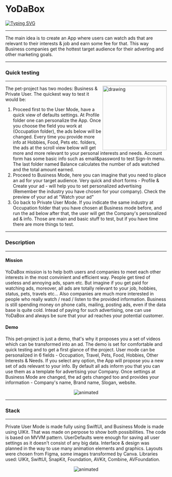 # YoDaBox
[![Typing SVG](https://readme-typing-svg.herokuapp.com?size=16&multiline=true&height=70&lines=YoDaBox+%3D+Your+Data+Box;People+earn+by+watching+ads+%26;Business+gets+the+hottest+target+audience)](https://git.io/typing-svg)
***
The main idea is to create an App where users can watch ads that are relevant to their interests & job and earn some fee for that. This way Business companies get the hottest target audience for their adverting and other marketing goals.
___

### Quick testing
___
<img align="right" src="https://ie.wampi.ru/2022/06/24/SNIMOK-EKRANA-2022-06-24-V-17.29.10.png" alt="drawing" style="width:200px;"/> The pet-project has two modes: Business & Private User. The quickest way to test it would be:
1. Proceed first to the User Mode, have a quick view of defaults settings. At Profile folder one can personalize the App. Once you choose the field you work at (Occupation folder), the ads below will be changed. Every time you provide more info at Hobbies, Food, Pets etc. folders, the ads at the scroll view below will get more and more relevant to your personal interests and needs. Account form has some basic info such as email&password to test Sign-In menu. The last folder named Balance calculates the number of ads watched and the total amount earned. 
2. Proceed to Business Mode, here you can imagine that you need to place an ad for your target audience. Very quick and short forms - Profile & Create your ad - will help you to set personalized advertising (Remember the industry you have chosen for your company). Check the preview of your ad at "Watch your ad"
3. Go back to Private User Mode. If you indicate the same industry at Occupation folder that you have chosen at Business mode before, and run the ad below after that, the user will get the Company's personalized ad & info. 
Those are main and basic stuff to test, but if you have time there are more things to test.
___

### Description
___
#### Mission
YoDaBox mission is to help both users and companies to meet each other interests in the most convinient and efficient way. 
People get tired of useless and annoying ads, spam etc. But imagine if you get paid for watching ads, moreover, all ads are totally relevant to your job, hobbies, status, pets, travels etc...
Also companies are much more interested in people who really watch / read / listen to the provided information. Business is still spending money on phone calls, mailing, posting ads, even if the data base is quite cold. Intead of paying for such advertising, one can use YoDaBox and always be sure that your ad reaches your potential customer.
#### Demo
This pet-project is just a demo, that's why it proposes you a set of videos which can be transformed into an ad. The demo is set for comfortable and quick testing and to get a first glance of the project. 
User mode can be personalized in 6 fields - Occupation, Travel, Pets, Food, Hobbies, Other Interests & Needs. If you select any option, the App will propose you a new set of ads relevant to your info. 
By default all ads inform you that you can use them as a template for advertising your Company. Once settings at Business Mode are changed, the ad gets changed too and provides your information - Company's name, Brand name, Slogan, website.
<p align="center">
  <img src="https://media.giphy.com/media/ibPBFAAwnvCfzUfavN/giphy.gif" alt="animated"> 

___
### Stack
___
Private User Mode is made fully using SwiftUI, and Business Mode is made using UIKit. That was made on perpose to show both possibilities. The code is based on MVVM pattern. UserDefaults were enough for saving all user settings as it doesn't consist of any big data. Interface & design was planned in the way to use many animation elements and graphics. Layouts were chosen from Figma, some images transformed by Canva. Libraries used: UIKit, SwiftUI, SnapKit, Foundation, AVKit, Combine, AVFoundation.
<p align="center">
<img src="https://media.giphy.com/media/TC59t6BDltvM82ESoY/giphy.gif" alt="animated" />

